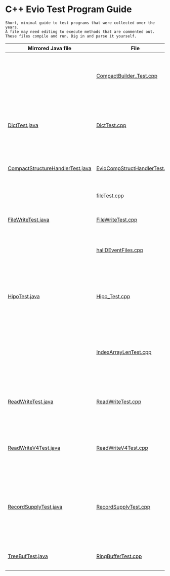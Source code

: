 
# **C++ Evio Test Program Guide**

    Short, minimal guide to test programs that were collected over the years.
    A file may need editing to execute methods that are commented out.
    These files compile and run. Dig in and parse it yourself.

| Mirrored Java file                                                                                       | File                                                           | Function                                                                                                                                                                                                                                                                                             |
|----------------------------------------------------------------------------------------------------------|----------------------------------------------------------------|------------------------------------------------------------------------------------------------------------------------------------------------------------------------------------------------------------------------------------------------------------------------------------------------------|
|                                                                                                          | [CompactBuilder_Test.cpp](CompactBuilder_Test.cpp)             | Compare writing evio data using the CompactEventBuilder, EventBuilder, and EvioEvent tree classes. Searches evio buffer. Method to test inserting EvioNode into buffer.                                                                                                                              |
| [DictTest.java](../../java/org/jlab/coda/jevio/test/DictTest.java)                                       | [DictTest.cpp](DictTest.cpp)                                   | Many tests of dictionary use. Define different dictionaries. Methods to play with EvioXMLDictionary and EvioDictionaryEntry methods. Methods use dictionary with EvioEvent, EvioBank, and EvioSegment.                                                                                                                                                                                                                                                                         |
| [CompactStructureHandlerTest.java](../../java/org/jlab/coda/jevio/test/CompactStructureHandlerTest.java) | [EvioCompStructHandlerTest.cpp](EvioCompStructHandlerTest.cpp) | Create evio event buffer, put into EvioCompactStructureHandler, remove node, and examine resulting buffer.                                                                                                                                                                                           |
|                                                                                                          | [fileTest.cpp](fileTest.cpp)                                   | Very short test to see if #include \<filesystem\> is available on this system.                                                                                                                                                                                                                       |
| [FileWriteTest.java](../../java/org/jlab/coda/jevio/test/FileWriteTest.java)                             | [FileWriteTest.cpp](FileWriteTest.cpp)                         | Compare writing same events as ByteBuffers to file with EventWriterV4 (evio 4) and EventWriter (evio 6).                                                                                                                                                                                             |
|                                                                                                          | [hallDEventFiles.cpp](hallDEventFiles.cpp)                     | So Esnet can test data compressibility, take a hall D data file and write out each event into a separate file (no record structure).                                                                                                                                                                 |
| [HipoTest.java](../../java/org/jlab/coda/jevio/test/HipoTest.java)                                       | [Hipo_Test.cpp](Hipo_Test.cpp)                                 | Create events with CompactEventBuilder, write into hipo file with Writer or WriterMT and read back with Reader, printout. Also create events with createTreeEvent, write with EventWriter, read with EvioReader, printout. Also run similar tests on buffers.                                        |
|                                                                                                          | [IndexArrayLenTest.cpp](IndexArrayLenTest.cpp)                 | Write evio 6 data (zero-length index array) with fwrite, read back with Reader and print. Used to test the reading of uncompressed evio buffer and file to see if changes made to handle a zero-length index array actually worked.                                                                  |                                                                                      |
| [ReadWriteTest.java](../../java/org/jlab/coda/jevio/test/ReadWriteTest.java)                             | [ReadWriteTest.cpp](ReadWriteTest.cpp)                         | Write 1 event with Writer class and a user-header specified in constructor into buffer.  Read back with Reader, EvioCompactReader and EvioReader and compare to original buffer.                                                                                                                     |
| [ReadWriteV4Test.java](../../java/org/jlab/coda/jevio/test/ReadWriteV4Test.java)                         | [ReadWriteV4Test.cpp](ReadWriteV4Test.cpp)                     | Writes evio v4 file with EventWriterV4 with set endian, first event and dictionary, reads back. Routine to write evio v4 buffer. Reads back with EvioCompactReader and EvioReader.                                                                                                                   |
| [RecordSupplyTest.java](../../java/org/jlab/coda/jevio/test/RecordSupplyTest.java)                       | [RecordSupplyTest.cpp](RecordSupplyTest.cpp)                   | Test of RecordSupply class (based on Disruptor-cpp) with one thread getting & writing into record, multiple threads compressing records, and a thread to get and write out final record. RecordSupply is **NOT** meant to be used directly, but is used in WriterMT to do multithreaded compression. |
| [TreeBufTest.java](../../java/org/jlab/coda/jevio/test/TreeBufTest.java)                                 | [RingBufferTest.cpp](RingBufferTest.cpp)                       | Used for testing C++ based ring buffer code in prep for creating RecordSupply class. **NOT** useful for anyone.                                                                                                                                                                                      |                                                                                                         | [Tree_Buf_Composite_Builder_Test.cpp](Tree_Buf_Composite_Builder_Test.cpp) | Has Java counterpart in TreeBufTest.java. Test EventBuilder, CompactEventBuilder, CompositeData, ByteBuffer (with memory mapping), BaseStructure's tree methods, and finding structures thru filters and listeners.                                                                                  |



                                                                                                 